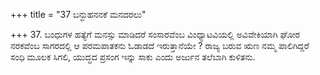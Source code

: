 +++
title = "37 ಬನ್ಧುಹನನಕೆ ಮನದರಲು"

+++
37. ಬಂಧುಗಳ ಹತ್ಯೆಗೆ ಮನಸ್ಸು ಮಾಡಿದರೆ ಸಂಸಾರವೆಂಬ ವಿಂಧ್ಯಾಟವಿಯಲ್ಲಿ ಅವಿವೇಕಿಯಾಗಿ ಘೋರ ನರಕವೆಂಬ ಸಾಗರದಲ್ಲಿ ಆ ಪರಮಪಾತಕನು ಓಡಾಡದೆ ಇರುತ್ತಾನೆಯೇ ? ರಾಜ್ಯ ಬರುವ ಋಣ ನಮ್ಮ ಪಾಲಿಗಿದ್ದರೆ ಸಂಧಿ ಮೂಲಕ ಸಿಗಲಿ, ಯುದ್ಧದ ಪ್ರಸಂಗ ಇನ್ನು ಸಾಕು ಎಂದು ಅರ್ಜುನ ತಲೆಬಾಗಿ ಕುಳಿತನು.